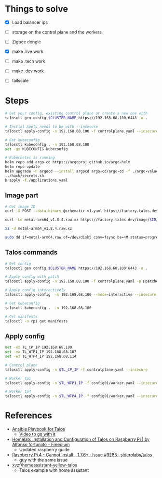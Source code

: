 # Things to solve

- [x] Load balancer ips
- [ ] storage on the control plane and the workers
- [ ] Zigbee dongle
- [x] make .live work
- [ ] make .tech work
- [ ] make .dev work

- [ ] tailscale

# Steps

```bash
# Get your config, existing control plane or create a new one with
talosctl gen config $CLUSTER_NAME https://192.168.68.100:6443 -o .

# Initial Apply needs to be with --insecure
talosctl apply-config -n 192.168.68.100 -f controlplane.yaml --insecure 

# Get kubeconfig
talosctl kubeconfig . -n 192.168.68.100
set -gx KUBECONFIG kubeconfig

# Kubernetes is running
helm repo add argo-cd https://argoproj.github.io/argo-helm
helm repo update
helm upgrade -n argocd --install argocd argo-cd/argo-cd -f ./argo-values.yaml --wait --create-namespace --atomic
../hack/secrets.sh
k apply -f./applications.yaml
```

## Image part

```bash
# Get image ID
curl -X POST --data-binary @schematic-v1.yaml https://factory.talos.dev/schematics

curl -Lo metal-arm64_v1.8.4.raw.xz https://factory.talos.dev/image/$ID/v1.8.4/metal-arm64.raw.xz

xz -d metal-arm64_v1.8.4.raw.xz

sudo dd if=metal-arm64.raw of=/dev/disk5 conv=fsync bs=4M status=progress
```


## Talos commands
```bash
# Get config
talosctl gen config $CLUSTER_NAME https://192.168.68.100:6443 -o .

# Apply config with patch
talosctl apply-config -n 192.168.68.100 -f controlplane.yaml -p @patches.yaml --insecure 

# Apply config interactively
talosctl apply-config  -n 192.168.68.100 --mode=interactive --insecure

# Get kubeconfig
talosctl kubeconfig .  -n 192.168.68.100

# Get manifests
talosctl -n rpi get manifests
```

## Apply config

```bash
set -ex TL_CP_IP 192.168.68.100
set -ex TL_WTP1_IP 192.168.68.107
set -ex TL_WTP4_IP 192.168.68.114

# Control plane
talosctl apply-config -n $TL_CP_IP -f controlplane.yaml --insecure

# Worker tp1
talosctl apply-config -n $TL_WTP1_IP -f config01/worker.yaml --insecure

# Worker tp4
talosctl apply-config -n $TL_WTP4_IP -f config01/worker.yaml --insecure
```

# References

- [Ansible Playbook for Talos](https://github.com/JamesTurland/JimsGarage/tree/main/Ansible/Playbooks/Talos)
    - [Video to go with it](https://www.youtube.com/watch?v=TP8hVq1lCxM)
- [Homelab: Installation and Configuration of Talos on Raspberry Pi | by Alfonso fortunato - Freedium](https://freedium.cfd/https://medium.com/@alfor93/homelab-installation-and-configuration-of-talos-on-raspberry-pi-dee256527b9f)
    - Updated raspberry guide
- [Raspberry Pi 4 - Cannot install - 1.7.6+ · Issue #9283 · siderolabs/talos](https://github.com/siderolabs/talos/issues/9283) 
	- guy with the same issue
- [xvzf/homeassistant-yellow-talos](https://github.com/xvzf/homeassistant-yellow-talos/blob/main/README.md?plain=1)
	- Talos example with home assistant
